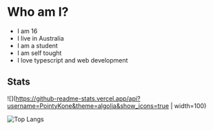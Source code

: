 # Who am I?

- I am 16
- I live in Australia
- I am a student
- I am self tought
- I love typescript and web development

## Stats

![](https://github-readme-stats.vercel.app/api?username=PointyKone&theme=algolia&show_icons=true | width=100)

![Top Langs](https://github-readme-stats.vercel.app/api/top-langs?username=PointyKone&theme=algolia&show_icons=true)

